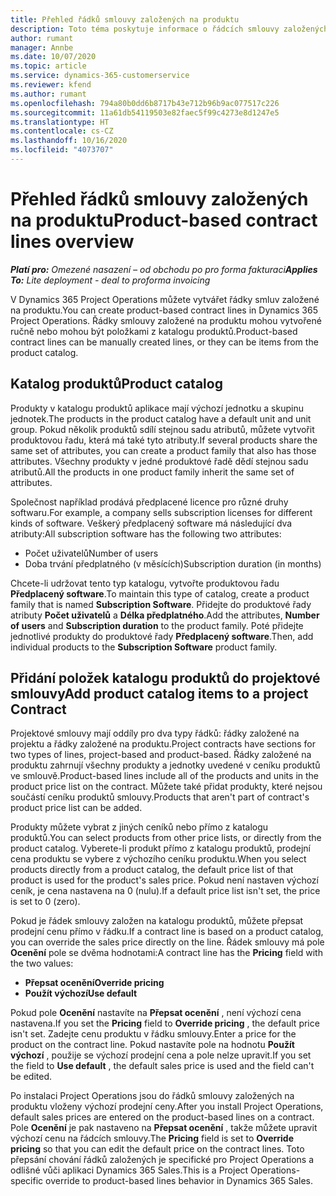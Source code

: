 ```yaml
---
title: Přehled řádků smlouvy založených na produktu
description: Toto téma poskytuje informace o řádcích smlouvy založených na produktu.
author: rumant
manager: Annbe
ms.date: 10/07/2020
ms.topic: article
ms.service: dynamics-365-customerservice
ms.reviewer: kfend
ms.author: rumant
ms.openlocfilehash: 794a80b0dd6b8717b43e712b96b9ac077517c226
ms.sourcegitcommit: 11a61db54119503e82faec5f99c4273e8d1247e5
ms.translationtype: HT
ms.contentlocale: cs-CZ
ms.lasthandoff: 10/16/2020
ms.locfileid: "4073707"
---
```

# <a name="product-based-contract-lines-overview"></a><span data-ttu-id="5f23c-103">Přehled řádků smlouvy založených na produktu</span><span class="sxs-lookup"><span data-stu-id="5f23c-103">Product-based contract lines overview</span></span>

<span data-ttu-id="5f23c-104">_**Platí pro:** Omezené nasazení – od obchodu po pro forma fakturaci_</span><span class="sxs-lookup"><span data-stu-id="5f23c-104">_**Applies To:** Lite deployment - deal to proforma invoicing_</span></span>

<span data-ttu-id="5f23c-105">V Dynamics 365 Project Operations můžete vytvářet řádky smluv založené na produktu.</span><span class="sxs-lookup"><span data-stu-id="5f23c-105">You can create product-based contract lines in Dynamics 365 Project Operations.</span></span> <span data-ttu-id="5f23c-106">Řádky smlouvy založené na produktu mohou vytvořené ručně nebo mohou být položkami z katalogu produktů.</span><span class="sxs-lookup"><span data-stu-id="5f23c-106">Product-based contract lines can be manually created lines, or they can be items from the product catalog.</span></span>

## <a name="product-catalog"></a><span data-ttu-id="5f23c-107">Katalog produktů</span><span class="sxs-lookup"><span data-stu-id="5f23c-107">Product catalog</span></span>

<span data-ttu-id="5f23c-108">Produkty v katalogu produktů aplikace mají výchozí jednotku a skupinu jednotek.</span><span class="sxs-lookup"><span data-stu-id="5f23c-108">The products in the product catalog have a default unit and unit group.</span></span> <span data-ttu-id="5f23c-109">Pokud několik produktů sdílí stejnou sadu atributů, můžete vytvořit produktovou řadu, která má také tyto atributy.</span><span class="sxs-lookup"><span data-stu-id="5f23c-109">If several products share the same set of attributes, you can create a product family that also has those attributes.</span></span> <span data-ttu-id="5f23c-110">Všechny produkty v jedné produktové řadě dědí stejnou sadu atributů.</span><span class="sxs-lookup"><span data-stu-id="5f23c-110">All the products in one product family inherit the same set of attributes.</span></span>

<span data-ttu-id="5f23c-111">Společnost například prodává předplacené licence pro různé druhy softwaru.</span><span class="sxs-lookup"><span data-stu-id="5f23c-111">For example, a company sells subscription licenses for different kinds of software.</span></span> <span data-ttu-id="5f23c-112">Veškerý předplacený software má následující dva atributy:</span><span class="sxs-lookup"><span data-stu-id="5f23c-112">All subscription software has the following two attributes:</span></span>

- <span data-ttu-id="5f23c-113">Počet uživatelů</span><span class="sxs-lookup"><span data-stu-id="5f23c-113">Number of users</span></span>
- <span data-ttu-id="5f23c-114">Doba trvání předplatného (v měsících)</span><span class="sxs-lookup"><span data-stu-id="5f23c-114">Subscription duration (in months)</span></span>

<span data-ttu-id="5f23c-115">Chcete-li udržovat tento typ katalogu, vytvořte produktovou řadu **Předplacený software**.</span><span class="sxs-lookup"><span data-stu-id="5f23c-115">To maintain this type of catalog, create a product family that is named **Subscription Software**.</span></span> <span data-ttu-id="5f23c-116">Přidejte do produktové řady atributy **Počet uživatelů** a **Délka předplatného**.</span><span class="sxs-lookup"><span data-stu-id="5f23c-116">Add the attributes, **Number of users** and **Subscription duration** to the product family.</span></span> <span data-ttu-id="5f23c-117">Poté přidejte jednotlivé produkty do produktové řady **Předplacený software**.</span><span class="sxs-lookup"><span data-stu-id="5f23c-117">Then, add individual products to the **Subscription Software** product family.</span></span>

## <a name="add-product-catalog-items-to-a-project-contract"></a><span data-ttu-id="5f23c-118">Přidání položek katalogu produktů do projektové smlouvy</span><span class="sxs-lookup"><span data-stu-id="5f23c-118">Add product catalog items to a project Contract</span></span>

<span data-ttu-id="5f23c-119">Projektové smlouvy mají oddíly pro dva typy řádků: řádky založené na projektu a řádky založené na produktu.</span><span class="sxs-lookup"><span data-stu-id="5f23c-119">Project contracts have sections for two types of lines, project-based and product-based.</span></span> <span data-ttu-id="5f23c-120">Řádky založené na produktu zahrnují všechny produkty a jednotky uvedené v ceníku produktů ve smlouvě.</span><span class="sxs-lookup"><span data-stu-id="5f23c-120">Product-based lines include all of the products and units in the product price list on the contract.</span></span> <span data-ttu-id="5f23c-121">Můžete také přidat produkty, které nejsou součástí ceníku produktů smlouvy.</span><span class="sxs-lookup"><span data-stu-id="5f23c-121">Products that aren't part of contract's product price list can be added.</span></span>

<span data-ttu-id="5f23c-122">Produkty můžete vybrat z jiných ceníků nebo přímo z katalogu produktů.</span><span class="sxs-lookup"><span data-stu-id="5f23c-122">You can select products from other price lists, or directly from the product catalog.</span></span> <span data-ttu-id="5f23c-123">Vyberete-li produkt přímo z katalogu produktů, prodejní cena produktu se vybere z výchozího ceníku produktu.</span><span class="sxs-lookup"><span data-stu-id="5f23c-123">When you select products directly from a product catalog, the default price list of that product is used for the product's sales price.</span></span> <span data-ttu-id="5f23c-124">Pokud není nastaven výchozí ceník, je cena nastavena na 0 (nulu).</span><span class="sxs-lookup"><span data-stu-id="5f23c-124">If a default price list isn't set, the price is set to 0 (zero).</span></span>

<span data-ttu-id="5f23c-125">Pokud je řádek smlouvy založen na katalogu produktů, můžete přepsat prodejní cenu přímo v řádku.</span><span class="sxs-lookup"><span data-stu-id="5f23c-125">If a contract line is based on a product catalog, you can override the sales price directly on the line.</span></span> <span data-ttu-id="5f23c-126">Řádek smlouvy má pole **Ocenění** pole se dvěma hodnotami:</span><span class="sxs-lookup"><span data-stu-id="5f23c-126">A contract line has the **Pricing** field with the two values:</span></span>

- <span data-ttu-id="5f23c-127">**Přepsat ocenění**</span><span class="sxs-lookup"><span data-stu-id="5f23c-127">**Override pricing**</span></span>
- <span data-ttu-id="5f23c-128">**Použít výchozí**</span><span class="sxs-lookup"><span data-stu-id="5f23c-128">**Use default**</span></span>

<span data-ttu-id="5f23c-129">Pokud pole **Ocenění** nastavíte na **Přepsat ocenění** , není výchozí cena nastavena.</span><span class="sxs-lookup"><span data-stu-id="5f23c-129">If you set the **Pricing** field to **Override pricing** , the default price isn't set.</span></span> <span data-ttu-id="5f23c-130">Zadejte cenu produktu v řádku smlouvy.</span><span class="sxs-lookup"><span data-stu-id="5f23c-130">Enter a price for the product on the contract line.</span></span> <span data-ttu-id="5f23c-131">Pokud nastavíte pole na hodnotu **Použít výchozí** , použije se výchozí prodejní cena a pole nelze upravit.</span><span class="sxs-lookup"><span data-stu-id="5f23c-131">If you set the field to **Use default** , the default sales price is used and the field can't be edited.</span></span>

<span data-ttu-id="5f23c-132">Po instalaci Project Operations jsou do řádků smlouvy založených na produktu vloženy výchozí prodejní ceny.</span><span class="sxs-lookup"><span data-stu-id="5f23c-132">After you install Project Operations, default sales prices are entered on the product-based lines on a contract.</span></span> <span data-ttu-id="5f23c-133">Pole **Ocenění** je pak nastaveno na **Přepsat ocenění** , takže můžete upravit výchozí cenu na řádcích smlouvy.</span><span class="sxs-lookup"><span data-stu-id="5f23c-133">The **Pricing** field is set to **Override pricing** so that you can edit the default price on the contract lines.</span></span> <span data-ttu-id="5f23c-134">Toto přepsání chování řádků založených je specifické pro Project Operations a odlišné vůči aplikaci Dynamics 365 Sales.</span><span class="sxs-lookup"><span data-stu-id="5f23c-134">This is a Project Operations-specific override to product-based lines behavior in Dynamics 365 Sales.</span></span>
